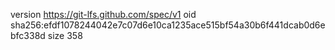 version https://git-lfs.github.com/spec/v1
oid sha256:efdf1078244042e7c07d6e10ca1235ace515bf54a30b6f441dcab0d6ebfc338d
size 358
